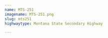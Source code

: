 ```yaml
---
name: MTS-251
imagename: MTS-251.png
slug: mts251
highwaytype: Montana State Secondary Highway

---
```

